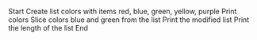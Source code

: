 Start
Create list colors with items red, blue, green, yellow, purple
Print colors
Slice colors blue and green from the list
Print the modified list
Print the length of the list
End